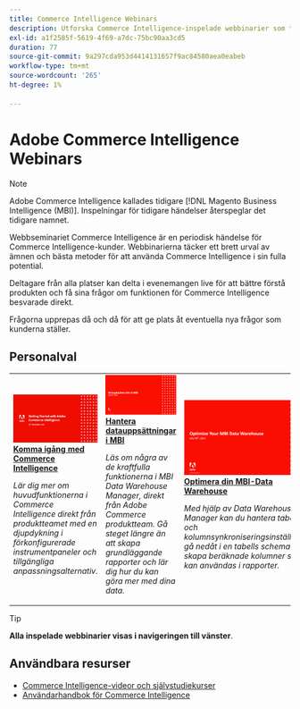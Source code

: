 ```yaml
---
title: Commerce Intelligence Webinars
description: Utforska Commerce Intelligence-inspelade webbinarier som täcker ett brett urval av ämnen och bästa praxis för att använda Commerce Intelligence i sin fulla potential.
exl-id: a1f2585f-5619-4f69-a7dc-75bc90aa3cd5
duration: 77
source-git-commit: 9a297cda953d4414131657f9ac84580aea0eabeb
workflow-type: tm+mt
source-wordcount: '265'
ht-degree: 1%

---
```


# Adobe Commerce Intelligence Webinars

>[!NOTE]
>
>Adobe Commerce Intelligence kallades tidigare [!DNL Magento Business Intelligence (MBI)]. Inspelningar för tidigare händelser återspeglar det tidigare namnet.

Webbseminariet Commerce Intelligence är en periodisk händelse för Commerce Intelligence-kunder. Webbinarierna täcker ett brett urval av ämnen och bästa metoder för att använda Commerce Intelligence i sin fulla potential.

Deltagare från alla platser kan delta i evenemangen live för att bättre förstå produkten och få sina frågor om funktionen för Commerce Intelligence besvarade direkt.

Frågorna upprepas då och då för att ge plats åt eventuella nya frågor som kunderna ställer.

## Personalval

<table>
<tr>
  <td>
    <a href="https://experienceleague.adobe.com/docs/events/commerce-intelligence-webinar-recordings/2023/getting-started.html">
      <img alt="Komma igång med Commerce Intelligence" src="./assets/getting-started.png" />
    </a>
     <div>
      <a href="https://experienceleague.adobe.com/docs/events/commerce-intelligence-webinar-recordings/2023/getting-started.html">
        <strong>Komma igång med Commerce Intelligence</strong>
      </a>
    </div>
    <p>
    <em>Lär dig mer om huvudfunktionerna i Commerce Intelligence direkt från produktteamet med en djupdykning i förkonfigurerade instrumentpaneler och tillgängliga anpassningsalternativ.</em>
    <p>
  </td>
  <td>
    <a href="https://experienceleague.adobe.com/docs/events/commerce-intelligence-webinar-recordings/2023/manage-data-sets.html">
      <img alt="Hantera datauppsättningar i MBI" src="./assets/managing-data-sets-mbi.png" />
    </a>
     <div>
      <a href="https://experienceleague.adobe.com/docs/events/commerce-intelligence-webinar-recordings/2023/manage-data-sets.html">
        <strong>Hantera datauppsättningar i MBI</strong>
      </a>
    </div>
    <p>
    <em>Läs om några av de kraftfulla funktionerna i MBI Data Warehouse Manager, direkt från Adobe Commerce produktteam. Gå steget längre än att skapa grundläggande rapporter och lär dig hur du kan göra mer med dina data.</em>
    <p>
  </td>
   <td>
    <a href="https://experienceleague.adobe.com/docs/events/commerce-intelligence-webinar-recordings/2021/optimize-data-warehouse.html">
      <img alt="Optimera din MBI-Data Warehouse" src="./assets/optimize-data-warehouse.png" />
    </a>
     <div>
      <a href="https://experienceleague.adobe.com/docs/events/commerce-intelligence-webinar-recordings/2021/optimize-data-warehouse.html">
        <strong>Optimera din MBI-Data Warehouse</strong>
      </a>
    </div>
    <p>
    <em>Med hjälp av Data Warehouse Manager kan du hantera tabell- och kolumnsynkroniseringsinställningar, gå nedåt i en tabells schema och skapa beräknade kolumner som kan användas i rapporter.</em>
    <p>
  </td>
</tr>
</table>

>[!TIP]
>
>**Alla inspelade webbinarier visas i navigeringen till vänster**.

## Användbara resurser

- [Commerce Intelligence-videor och självstudiekurser](https://experienceleague.adobe.com/docs/commerce-learn/tutorials/mbi/filter-sets.html)
- [Användarhandbok för Commerce Intelligence](https://experienceleague.adobe.com/docs/commerce-business-intelligence/mbi/guide-overview.html?lang=sv)
